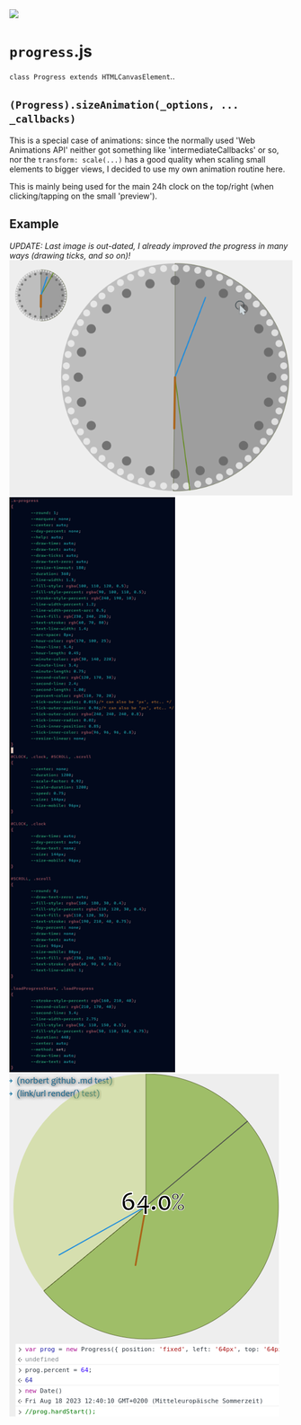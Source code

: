 <img src="https://kekse.biz/github.php?draw&text=`Progress`&override=github:v4" />

# **`progress`**.js
`class Progress extends HTMLCanvasElement`..

## `(Progress).sizeAnimation(_options, ... _callbacks)`
This is a special case of animations: since the normally used 'Web Animations API' neither got something like
'intermediateCallbacks' or so, nor the `transform: scale(...)` has a good quality when scaling small elements
to bigger views, I decided to use my own animation routine here.

This is mainly being used for the main 24h clock on the top/right (when clicking/tapping on the small 'preview').

## Example
*_UPDATE_: Last image is out-dated, I already improved the progress in many ways (drawing ticks, and so on)!*
![Newer version, just a clock](../img/clock.png)
![CSS configuration](../img/progress.config.png)
![Clock example, w/ example percentage](../img/progress.png)


